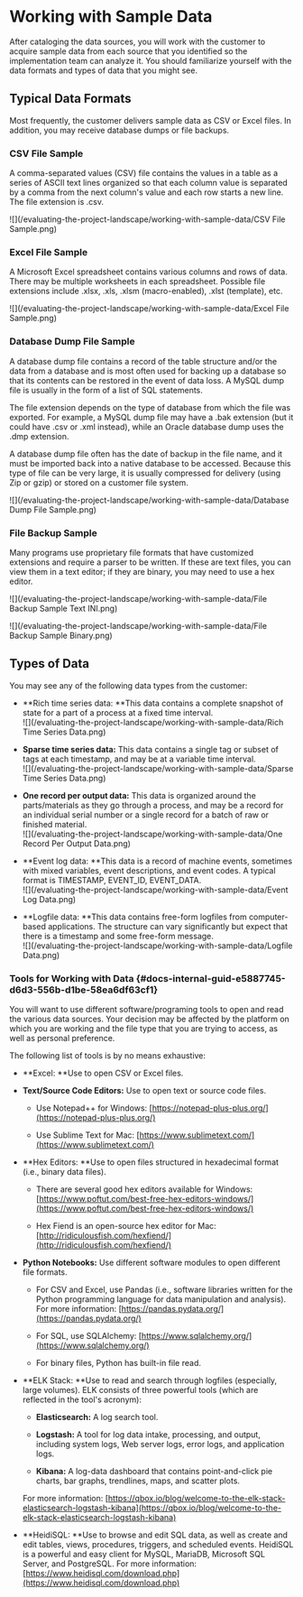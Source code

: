 # Working with Sample Data

After cataloging the data sources, you will work with the customer to acquire sample data from each source that you identified so the implementation team can analyze it. You should familiarize yourself with the data formats and types of data that you might see.

## Typical Data Formats

Most frequently, the customer delivers sample data as CSV or Excel files. In addition, you may receive database dumps or file backups.

### **CSV File Sample**

A comma-separated values \(CSV\) file contains the values in a table as a series of ASCII text lines organized so that each column value is separated by a comma from the next column's value and each row starts a new line. The file extension is .csv.

![](/evaluating-the-project-landscape/working-with-sample-data/CSV File Sample.png)

### Excel File Sample

A Microsoft Excel spreadsheet contains various columns and rows of data. There may be multiple worksheets in each spreadsheet. Possible file extensions include .xlsx, .xls, .xlsm \(macro-enabled\), .xlst \(template\), etc.

![](/evaluating-the-project-landscape/working-with-sample-data/Excel File Sample.png)

### Database Dump File Sample

A database dump file contains a record of the table structure and/or the data from a database and is most often used for backing up a database so that its contents can be restored in the event of data loss. A MySQL dump file is usually in the form of a list of SQL statements.

The file extension depends on the type of database from which the file was exported. For example, a MySQL dump file may have a .bak extension \(but it could have .csv or .xml instead\), while an Oracle database dump uses the .dmp extension.

A database dump file often has the date of backup in the file name, and it must be imported back into a native database to be accessed. Because this type of file can be very large, it is usually compressed for delivery \(using Zip or gzip\) or stored on a customer file system.

![](/evaluating-the-project-landscape/working-with-sample-data/Database Dump File Sample.png)

### File Backup Sample

Many programs use proprietary file formats that have customized extensions and require a parser to be written. If these are text files, you can view them in a text editor; if they are binary, you may need to use a hex editor.

![](/evaluating-the-project-landscape/working-with-sample-data/File Backup Sample Text INI.png)

![](/evaluating-the-project-landscape/working-with-sample-data/File Backup Sample Binary.png)

## Types of Data

You may see any of the following data types from the customer:

* **Rich time series data: **This data contains a complete snapshot of state for a part of a process at a fixed time interval.  
  ![](/evaluating-the-project-landscape/working-with-sample-data/Rich Time Series Data.png)

* **Sparse time series data:** This data contains a single tag or subset of tags at each timestamp, and may be at a variable time interval.  
  ![](/evaluating-the-project-landscape/working-with-sample-data/Sparse Time Series Data.png)

* **One record per output data:** This data is organized around the parts/materials as they go through a process, and may be a record for an individual serial number or a single record for a batch of raw or finished material.  
  ![](/evaluating-the-project-landscape/working-with-sample-data/One Record Per Output Data.png)

* **Event log data: **This data is a record of machine events, sometimes with mixed variables, event descriptions, and event codes. A typical format is TIMESTAMP, EVENT\_ID, EVENT\_DATA.  
  ![](/evaluating-the-project-landscape/working-with-sample-data/Event Log Data.png)

* **Logfile data: **This data contains free-form logfiles from computer-based applications. The structure can vary significantly but expect that there is a timestamp and some free-form message.  
  ![](/evaluating-the-project-landscape/working-with-sample-data/Logfile Data.png)

### Tools for Working with Data {#docs-internal-guid-e5887745-d6d3-556b-d1be-58ea6df63cf1}

You will want to use different software/programing tools to open and read the various data sources. Your decision may be affected by the platform on which you are working and the file type that you are trying to access, as well as personal preference.

The following list of tools is by no means exhaustive:

* **Excel: **Use to open CSV or Excel files.

* **Text/Source Code Editors:** Use to open text or source code files.

  * Use Notepad++ for Windows: [https://notepad-plus-plus.org/](https://notepad-plus-plus.org/)

  * Use Sublime Text for Mac: [https://www.sublimetext.com/](https://www.sublimetext.com/)

* **Hex Editors: **Use to open files structured in hexadecimal format \(i.e., binary data files\).

  * There are several good hex editors available for Windows: [https://www.poftut.com/best-free-hex-editors-windows/](https://www.poftut.com/best-free-hex-editors-windows/)

  * Hex Fiend is an open-source hex editor for Mac: [http://ridiculousfish.com/hexfiend/](http://ridiculousfish.com/hexfiend/)

* **Python Notebooks:** Use different software modules to open different file formats.

  * For CSV and Excel, use Pandas \(i.e., software libraries written for the Python programming language for data manipulation and analysis\). For more information: [https://pandas.pydata.org/](https://pandas.pydata.org/)

  * For SQL, use SQLAlchemy: [https://www.sqlalchemy.org/](https://www.sqlalchemy.org/)

  * For binary files, Python has built-in file read.

* **ELK Stack: **Use to read and search through logfiles \(especially, large volumes\). ELK consists of three powerful tools \(which are reflected in the tool's acronym\):

  * **Elasticsearch:** A log search tool.

  * **Logstash:** A tool for log data intake, processing, and output, including system logs, Web server logs, error logs, and application logs.

  * **Kibana:** A log-data dashboard that contains point-and-click pie charts, bar graphs, trendlines, maps, and scatter plots.

  For more information: [https://qbox.io/blog/welcome-to-the-elk-stack-elasticsearch-logstash-kibana](https://qbox.io/blog/welcome-to-the-elk-stack-elasticsearch-logstash-kibana)

* **HeidiSQL: **Use to browse and edit SQL data, as well as create and edit tables, views, procedures, triggers, and scheduled events. HeidiSQL is a powerful and easy client for MySQL, MariaDB, Microsoft SQL Server, and PostgreSQL. For more information: [https://www.heidisql.com/download.php](https://www.heidisql.com/download.php)



